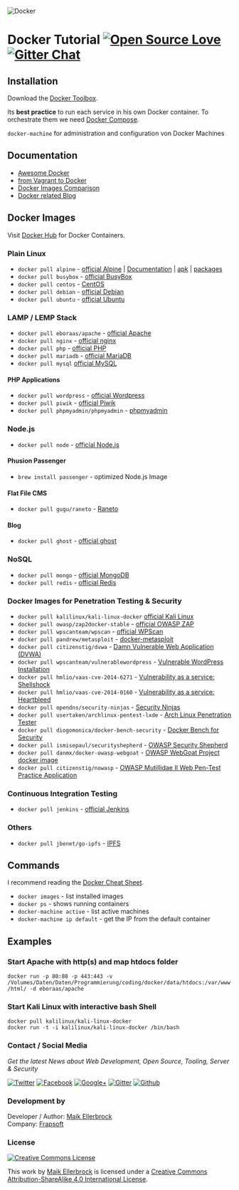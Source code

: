 ![Docker](https://github.frapsoft.com/top/docker.png)

# Docker Tutorial [![Open Source Love](https://badges.frapsoft.com/os/v1/open-source.svg?v=102)](https://github.com/ellerbrock/open-source-badge/) [![Gitter Chat](https://badges.gitter.im/frapsoft/frapsoft.svg)](https://gitter.im/frapsoft/frapsoft/)

## Installation

Download the [Docker Toolbox](https://www.docker.com/products/docker-toolbox).

Its **best practice** to run each service in his own Docker container. To orchestrate them we need [Docker Compose](https://docs.docker.com/compose/).

`docker-machine` for administration and configuration von Docker Machines

## Documentation

- [Awesome Docker](http://veggiemonk.github.io/awesome-docker/)
- [from Vagrant to Docker](http://blog.osteel.me/posts/2015/12/18/from-vagrant-to-docker-how-to-use-docker-for-local-web-development.html)
- [Docker Images Comparison](https://www.brianchristner.io/docker-image-base-os-size-comparison/)
- [Docker related Blog](https://labs.ctl.io/)

## Docker Images

Visit [Docker Hub](https://hub.docker.com/) for Docker Containers.

### Plain Linux

- `docker pull alpine` - [official Alpine](https://hub.docker.com/_/alpine/) | [Documentation](http://gliderlabs.viewdocs.io/docker-alpine/) | [apk](http://wiki.alpinelinux.org/wiki/Alpine_Linux_package_management#Update_the_Package_list) | [packages](https://pkgs.alpinelinux.org/packages)
- `docker pull busybox` - [official BusyBox](https://hub.docker.com/_/busybox/)
- `docker pull centos` - [CentOS](https://hub.docker.com/_/centos/)
- `docker pull debian` - [official Debian](https://hub.docker.com/_/debian/)
- `docker pull ubuntu` - [official Ubuntu](https://hub.docker.com/_/ubuntu/)

### LAMP / LEMP Stack

- `docker pull eboraas/apache` - [official Apache](https://hub.docker.com/r/eboraas/apache/)
- `docker pull nginx` - [official nginx](https://hub.docker.com/_/nginx/)
- `docker pull php` - [official PHP](https://hub.docker.com/_/php/)
- `docker pull mariadb` - [official MariaDB](https://hub.docker.com/_/mariadb/)
- `docker pull mysql` [official MySQL](https://hub.docker.com/_/mysql/)

#### PHP Applications

- `docker pull wordpress` - [official Wordpress](https://hub.docker.com/_/wordpress/)
- `docker pull piwik` - [official Piwik](https://hub.docker.com/_/piwik/)
- `docker pull phpmyadmin/phpmyadmin` - [phpmyadmin](https://hub.docker.com/r/phpmyadmin/phpmyadmin/)

### Node.js

- `docker pull node` - [official Node.js](https://hub.docker.com/_/node/)

#### Phusion Passenger

- `brew install passenger` - optimized Node.js Image

#### Flat File CMS

- `docker pull gugu/raneto` - [Raneto](https://hub.docker.com/r/gugu/raneto/)

#### Blog

- `docker pull ghost` - [official ghost](https://hub.docker.com/_/ghost/)

### NoSQL

- `docker pull mongo` - [official MongoDB](https://hub.docker.com/_/mongo/)
- `docker pull redis` - [official Redis](https://hub.docker.com/_/redis/)

### Docker Images for Penetration Testing & Security

- `docker pull kalilinux/kali-linux-docker` [official Kali Linux](https://hub.docker.com/r/kalilinux/kali-linux-docker/)
- `docker pull owasp/zap2docker-stable` - [official OWASP ZAP](https://github.com/zaproxy/zaproxy)
- `docker pull wpscanteam/wpscan` - [official WPScan](https://hub.docker.com/r/wpscanteam/wpscan/)
- `docker pull pandrew/metasploit` - [docker-metasploit](https://hub.docker.com/r/pandrew/metasploit/)
- `docker pull citizenstig/dvwa` - [Damn Vulnerable Web Application (DVWA)](https://hub.docker.com/r/citizenstig/dvwa/)
- `docker pull wpscanteam/vulnerablewordpress` - [Vulnerable WordPress Installation](https://hub.docker.com/r/wpscanteam/vulnerablewordpress/)
- `docker pull hmlio/vaas-cve-2014-6271` - [Vulnerability as a service: Shellshock](https://hub.docker.com/r/hmlio/vaas-cve-2014-6271/)
- `docker pull hmlio/vaas-cve-2014-0160` - [Vulnerability as a service: Heartbleed](https://hub.docker.com/r/hmlio/vaas-cve-2014-0160/)
- `docker pull opendns/security-ninjas` - [Security Ninjas](https://hub.docker.com/r/opendns/security-ninjas/)
- `docker pull usertaken/archlinux-pentest-lxde` - [Arch Linux Penetration Tester](https://hub.docker.com/r/usertaken/archlinux-pentest-lxde/)
- `docker pull diogomonica/docker-bench-security` - [Docker Bench for Security](https://hub.docker.com/r/diogomonica/docker-bench-security/)
- `docker pull ismisepaul/securityshepherd` - [OWASP Security Shepherd](https://hub.docker.com/r/ismisepaul/securityshepherd/)
- `docker pull danmx/docker-owasp-webgoat` - [OWASP WebGoat Project docker image](https://hub.docker.com/r/danmx/docker-owasp-webgoat/)
- `docker pull citizenstig/nowasp` - [OWASP Mutillidae II Web Pen-Test Practice Application](https://hub.docker.com/r/citizenstig/nowasp/)

### Continuous Integration Testing

- `docker pull jenkins` - [official Jenkins](https://hub.docker.com/_/jenkins/)

### Others

- `docker pull jbenet/go-ipfs` - [IPFS](https://hub.docker.com/r/jbenet/go-ipfs/)

## Commands

I recommend reading the [Docker Cheat Sheet](https://github.com/wsargent/docker-cheat-sheet).

- `docker images` - list installed images
- `docker ps` - shows running containers
- `docker-machine active` - list active machines
- `docker-machine ip default` - get the IP from the default container

## Examples

### Start Apache with http(s) and map htdocs folder

`docker run -p 80:80 -p 443:443 -v /Volumes/Daten/Daten/Programmierung/coding/docker/data/htdocs:/var/www/html/ -d eboraas/apache`

### Start Kali Linux with interactive bash Shell

```
docker pull kalilinux/kali-linux-docker
docker run -t -i kalilinux/kali-linux-docker /bin/bash
```

### Contact / Social Media

*Get the latest News about Web Development, Open Source, Tooling, Server & Security*

[![Twitter](https://github.frapsoft.com/social/twitter.png)](https://twitter.com/frapsoft/)
[![Facebook](https://github.frapsoft.com/social/facebook.png)](https://www.facebook.com/frapsoft/)
[![Google+](https://github.frapsoft.com/social/google-plus.png)](https://plus.google.com/116540931335841862774)
[![Gitter](https://github.frapsoft.com/social/gitter.png)](https://gitter.im/frapsoft/frapsoft/)
[![Github](https://github.frapsoft.com/social/github.png)](https://github.com/ellerbrock/)

### Development by 

Developer / Author: [Maik Ellerbrock](https://github.com/ellerbrock/)  
Company: [Frapsoft](https://github.com/frapsoft/)


### License 

<a rel="license" href="http://creativecommons.org/licenses/by-sa/4.0/"><img alt="Creative Commons License" style="border-width:0" src="https://i.creativecommons.org/l/by-sa/4.0/88x31.png" /></a><br />

This work by <a xmlns:cc="http://creativecommons.org/ns#" href="https://github.com/ellerbrock/" property="cc:attributionName" rel="cc:attributionURL">Maik Ellerbrock</a> is licensed under a <a rel="license" href="http://creativecommons.org/licenses/by-sa/4.0/">Creative Commons Attribution-ShareAlike 4.0 International License</a>.